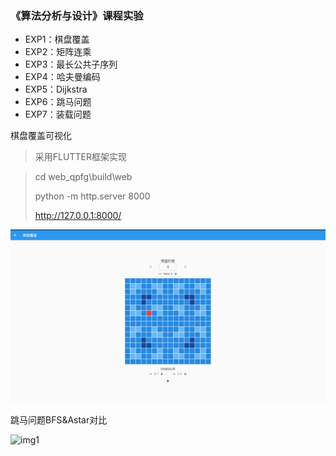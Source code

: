 ### 《算法分析与设计》课程实验

- EXP1：棋盘覆盖
- EXP2：矩阵连乘
- EXP3：最长公共子序列
- EXP4：哈夫曼编码
- EXP5：Dijkstra
- EXP6：跳马问题
- EXP7：装载问题



棋盘覆盖可视化

> 采用FLUTTER框架实现

> cd web_qpfg\build\web
>
> python -m http.server 8000
>
> http://127.0.0.1:8000/

![img1](棋盘覆盖可视化.png)



跳马问题BFS&Astar对比

![img1](F:\No.windows\typora-user-images\跳马问题BFS&Astar对比.png)
